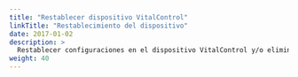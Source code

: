 ```yaml
---
title: "Restablecer dispositivo VitalControl"
linkTitle: "Restablecimiento del dispositivo"
date: 2017-01-02
description: >
  Restablecer configuraciones en el dispositivo VitalControl y/o eliminar todos los datos de los animales.
weight: 40
---
```

